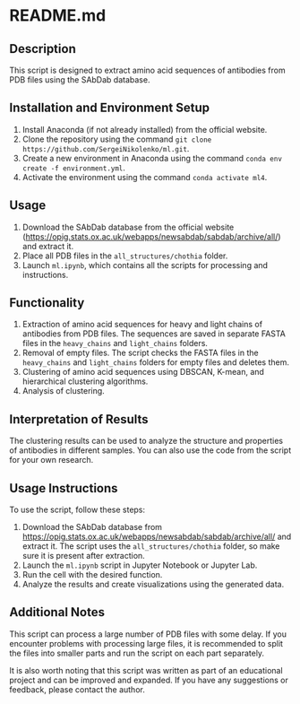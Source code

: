 # README.md

## Description
This script is designed to extract amino acid sequences of antibodies from PDB files using the SAbDab database. 

## Installation and Environment Setup
1. Install Anaconda (if not already installed) from the official website.
2. Clone the repository using the command `git clone https://github.com/SergeiNikolenko/ml.git`.
3. Create a new environment in Anaconda using the command `conda env create -f environment.yml`.
4. Activate the environment using the command `conda activate ml4`.

## Usage
1. Download the SAbDab database from the official website (https://opig.stats.ox.ac.uk/webapps/newsabdab/sabdab/archive/all/) and extract it.
2. Place all PDB files in the `all_structures/chothia` folder.
3. Launch `ml.ipynb`, which contains all the scripts for processing and instructions.

## Functionality
1. Extraction of amino acid sequences for heavy and light chains of antibodies from PDB files. The sequences are saved in separate FASTA files in the `heavy_chains` and `light_chains` folders.
2. Removal of empty files. The script checks the FASTA files in the `heavy_chains` and `light_chains` folders for empty files and deletes them.
3. Clustering of amino acid sequences using DBSCAN, K-mean, and hierarchical clustering algorithms.
4. Analysis of clustering.

## Interpretation of Results
The clustering results can be used to analyze the structure and properties of antibodies in different samples. You can also use the code from the script for your own research.

## Usage Instructions
To use the script, follow these steps:

1. Download the SAbDab database from https://opig.stats.ox.ac.uk/webapps/newsabdab/sabdab/archive/all/ and extract it. The script uses the `all_structures/chothia` folder, so make sure it is present after extraction.
2. Launch the `ml.ipynb` script in Jupyter Notebook or Jupyter Lab.
3. Run the cell with the desired function.
4. Analyze the results and create visualizations using the generated data.

## Additional Notes
This script can process a large number of PDB files with some delay. If you encounter problems with processing large files, it is recommended to split the files into smaller parts and run the script on each part separately.

It is also worth noting that this script was written as part of an educational project and can be improved and expanded. If you have any suggestions or feedback, please contact the author.
